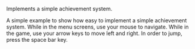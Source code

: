 Implements a simple achievement system.

A simple example to show how easy to implement a simple achievement system. While in the menu screens, use your mouse to navigate. While in the game, use your arrow keys to move left and right. In order to jump, press the space bar key.
